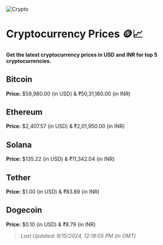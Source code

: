 
![Crypto](https://www.techguide.com.au/wp-content/uploads/2020/11/crypto3.jpeg)

# Cryptocurrency Prices 🪙📈

#### Get the latest cryptocurrency prices in USD and INR for top 5 cryptocurrencies.

## Bitcoin

**Price:** $59,980.00 (in USD) & ₹50,31,180.00 (in INR)

## Ethereum

**Price:** $2,407.57 (in USD) & ₹2,01,950.00 (in INR)

## Solana

**Price:** $135.22 (in USD) & ₹11,342.04 (in INR)

## Tether

**Price:** $1.00 (in USD) & ₹83.89 (in INR)

## Dogecoin

**Price:** $0.10 (in USD) & ₹8.79 (in INR)

> _Last Updated: 9/15/2024, 12:18:05 PM (in GMT)_
